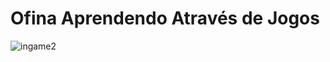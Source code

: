 # Ofina Aprendendo Através de Jogos 

![ingame2](https://user-images.githubusercontent.com/43351859/193393497-5b05d600-12b1-4bfb-9bce-ce0350d1f7f2.png)
